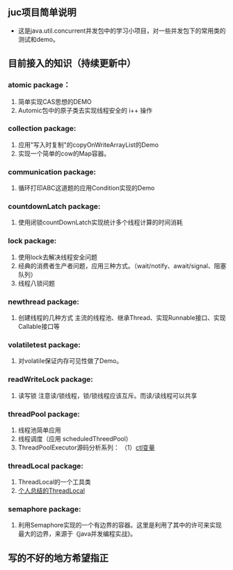 ## juc项目简单说明
- 这是java.util.concurrent并发包中的学习小项目，对一些并发包下的常用类的测试和demo。

## 目前接入的知识（持续更新中）
### atomic package：
1. 简单实现CAS思想的DEMO 
2. Automic包中的原子类去实现线程安全的 i++ 操作

### collection package:
1. 应用"写入时复制"的copyOnWriteArrayList的Demo
2. 实现一个简单的cow的Map容器。

### communication package:
1. 循环打印ABC这道题的应用Condition实现的Demo

### countdownLatch package:
1. 使用闭锁countDownLatch实现统计多个线程计算的时间消耗

### lock package:
1. 使用lock去解决线程安全问题
2. 经典的消费者生产者问题，应用三种方式。（wait/notify、await/signal、阻塞队列） 
3. 线程八锁问题

### newthread package:
1. 创建线程的几种方式 主流的线程池、继承Thread、实现Runnable接口、实现Callable接口等

### volatiletest package:
1. 对volatile保证内存可见性做了Demo。


### readWriteLock package:
1. 读写锁 注意读/锁线程，锁/锁线程应该互斥。而读/读线程可以共享


### threadPool package:
1. 线程池简单应用
2. 线程调度（应用 scheduledThreedPool）
3. ThreadPoolExecutor源码分析系列：
    （1）[ctl变量](https://zhanglijun1217.github.io/blog/2018/10/04/%E5%B9%B6%E5%8F%91%E7%BC%96%E7%A8%8B%E2%80%94%E2%80%94ThreadPoolExecutor%E6%BA%90%E7%A0%81%E5%88%86%E6%9E%90%EF%BC%88%E4%B8%80%EF%BC%89/)

### threadLocal package:
1. ThreadLocal的一个工具类
2. [个人总结的ThreadLocal](https://zhanglijun1217.github.io/blog/2018/08/16/%E5%B9%B6%E5%8F%91%E7%BC%96%E7%A8%8B%E2%80%94%E2%80%94ThreadLocal%E6%80%BB%E7%BB%93/)

### semaphore package:
1. 利用Semaphore实现的一个有边界的容器。这里是利用了其中的许可来实现最大的边界，来源于《java并发编程实战》。


## 写的不好的地方希望指正